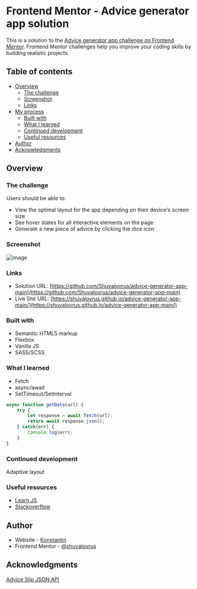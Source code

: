 # Frontend Mentor - Advice generator app solution

This is a solution to the [Advice generator app challenge on Frontend Mentor](https://www.frontendmentor.io/challenges/advice-generator-app-QdUG-13db). Frontend Mentor challenges help you improve your coding skills by building realistic projects.

## Table of contents

- [Overview](#overview)
  - [The challenge](#the-challenge)
  - [Screenshot](#screenshot)
  - [Links](#links)
- [My process](#my-process)
  - [Built with](#built-with)
  - [What I learned](#what-i-learned)
  - [Continued development](#continued-development)
  - [Useful resources](#useful-resources)
- [Author](#author)
- [Acknowledgments](#acknowledgments)

## Overview

### The challenge

Users should be able to:

- View the optimal layout for the app depending on their device's screen size
- See hover states for all interactive elements on the page
- Generate a new piece of advice by clicking the dice icon

### Screenshot

![image](https://user-images.githubusercontent.com/59483799/210214172-0904750b-6527-47e3-a1df-bc249f482c17.png)

### Links

- Solution URL: [https://github.com/Shuvalovrus/advice-generator-app-main](https://github.com/Shuvalovrus/advice-generator-app-main)
- Live Site URL: [https://shuvalovrus.github.io/advice-generator-app-main/](https://shuvalovrus.github.io/advice-generator-app-main/)

### Built with

- Semantic HTML5 markup
- Flexbox
- Vanilla JS
- SASS/SCSS

### What I learned
- Fetch
- async/await
- SetTimeout/SetInterval

```js
async function getData(url) {
    try {
        let response = await fetch(url);
        return await response.json();
    } catch(err) {
        console.log(err);
    }
}
```

### Continued development

Adaptive layout

### Useful resources

- [Learn JS](https://learn.javascript.ru/) 
- [Stackoverflow](https://stackoverflow.com/)

## Author

- Website - [Konstantin](https://github.com/Shuvalovrus)
- Frontend Mentor - [@shuvalovrus](https://www.frontendmentor.io/profile/shuvalovrus)

## Acknowledgments

[Advice Slip JSON API](https://api.adviceslip.com/)

